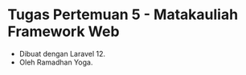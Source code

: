 # Tugas Pertemuan 5 - Matakauliah Framework Web

-   Dibuat dengan Laravel 12.
-   Oleh Ramadhan Yoga.
